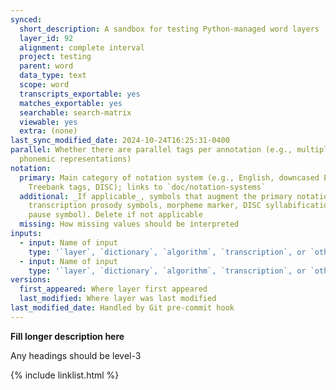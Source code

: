 ```yaml
---
synced:
  short_description: A sandbox for testing Python-managed word layers
  layer_id: 92
  alignment: complete interval
  project: testing
  parent: word
  data_type: text
  scope: word
  transcripts_exportable: yes
  matches_exportable: yes
  searchable: search-matrix
  viewable: yes
  extra: (none)
last_sync_modified_date: 2024-10-24T16:25:31-0400
parallel: Whether there are parallel tags per annotation (e.g., multiple possible
  phonemic representations)
notation:
  primary: Main category of notation system (e.g., English, downcased English, Penn
    Treebank tags, DISC); links to `doc/notation-systems`
  additional: _If applicable_, symbols that augment the primary notation system (e.g.,
    transcription prosody symbols, morpheme marker, DISC syllabification/stress, foll_segment
    pause symbol). Delete if not applicable
  missing: How missing values should be interpreted
inputs:
  - input: Name of input
    type: '`layer`, `dictionary`, `algorithm`, `transcription`, or `other`'
  - input: Name of input
    type: '`layer`, `dictionary`, `algorithm`, `transcription`, or `other`'
versions:
  first_appeared: Where layer first appeared
  last_modified: Where layer was last modified
last_modified_date: Handled by Git pre-commit hook
---
```


**Fill longer description here**

Any headings should be level-3


{% include linklist.html %}
